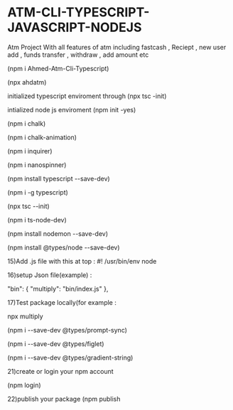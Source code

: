 # ATM-CLI-TYPESCRIPT-JAVASCRIPT-NODEJS
Atm Project With all features of atm including fastcash , Reciept , new user add , funds transfer , withdraw , add amount etc

(npm i Ahmed-Atm-Cli-Typescript)

(npx ahdatm)

initialized typescript enviroment through (npx tsc -init)

intialized node js enviroment (npm init -yes)

(npm i chalk)

(npm i chalk-animation)

(npm i inquirer)

(npm i nanospinner)

(npm install typescript --save-dev)

(npm i -g typescript)

(npx tsc --init)

(npm i ts-node-dev)

(npm install nodemon --save-dev)

(npm install @types/node --save-dev)

15)Add .js file with this at top : #! /usr/bin/env node

16)setup Json file(example) :

"bin": { "multiply": "bin/index.js" },

17)Test package locally(for example :

npx multiply

(npm i --save-dev @types/prompt-sync)

(npm i --save-dev @types/figlet)

(npm i --save-dev @types/gradient-string)

21)create or login your npm account

(npm login)

22)publish your package (npm publish
